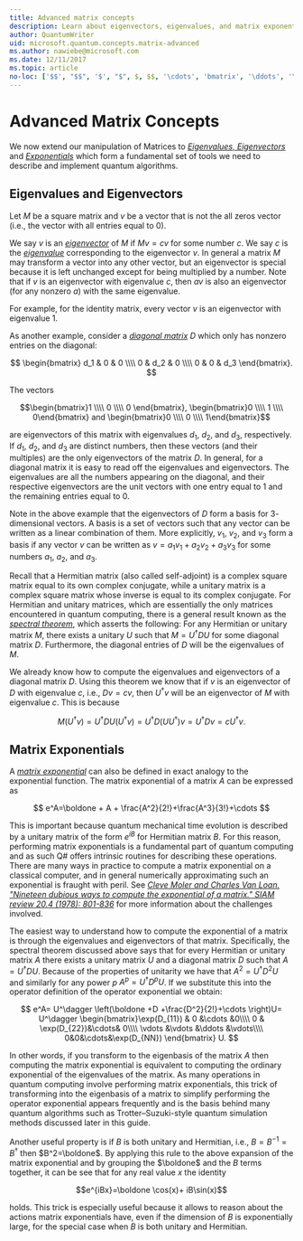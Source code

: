```yaml
---
title: Advanced matrix concepts
description: Learn about eigenvectors, eigenvalues, and matrix exponentials, the fundamental tools used to describe and simulate quantum algorithms. 
author: QuantumWriter
uid: microsoft.quantum.concepts.matrix-advanced
ms.author: nawiebe@microsoft.com
ms.date: 12/11/2017
ms.topic: article
no-loc: ['$$', "$$", '$', "$", $, $$, '\cdots', 'bmatrix', '\ddots', '\equiv', '\sum', '\begin', '\end', '\sqrt', '\otimes', '{', '}', '\text', '\phi', '\kappa', '\psi', '\alpha', '\beta', '\gamma', '\delta', '\omega', '\bra', '\ket', '\boldone', '\\\\', '\\', '=', '\frac', '\text', '\mapsto', '\dagger', '\to', '\begin{cases}', '\end{cases}', '\operatorname', '\braket', '\id', '\expect', '\defeq', '\variance', '\dd', '&', '\begin{align}', '\end{align}', '\Lambda', '\lambda', '\Omega', '\mathrm', '\left', '\right', '\qquad', '\times', '\big', '\langle', '\rangle', '\bigg', '\Big', '|', '\mathbb', '\vec', '\in', '\texttt', '\ne', '<', '>', '\leq', '\geq', '~~', '~', '\begin{bmatrix}', '\end{bmatrix}', '\_']
---
```

# Advanced Matrix Concepts #

We now extend our manipulation of Matrices to [*Eigenvalues, Eigenvectors*](https://en.wikipedia.org/wiki/Eigenvalues_and_eigenvectors) and [*Exponentials*](https://en.wikipedia.org/wiki/Matrix_exponential) which form a fundamental set of tools we need to describe and implement quantum algorithms.

## Eigenvalues and Eigenvectors ##

Let $M$ be a square matrix and $v$ be a vector that is not the all zeros vector (i.e., the vector with all entries equal to $0$).

We say $v$ is an [*eigenvector*](https://en.wikipedia.org/wiki/Eigenvalues_and_eigenvectors) of  $M$ if $Mv = cv$ for some number $c$. We say $c$ is the [*eigenvalue*](https://en.wikipedia.org/wiki/Eigenvalues_and_eigenvectors) corresponding to the eigenvector $v$. In general a matrix $M$ may transform a vector into any other vector, but an eigenvector is special because it is left unchanged except for being multiplied by a number. Note that if $v$ is an eigenvector with eigenvalue $c$, then $av$ is also an eigenvector (for any nonzero $a$) with the same eigenvalue.

For example, for the identity matrix, every vector $v$ is an eigenvector with eigenvalue $1$.

As another example, consider a [*diagonal matrix*](https://en.wikipedia.org/wiki/Diagonal_matrix) $D$ which only has nonzero entries on the diagonal:

$$
\begin{bmatrix}
d_1 & 0 & 0 \\\\ 0 & d_2 & 0 \\\\ 0 & 0 & d_3
\end{bmatrix}.
$$

The vectors

$$\begin{bmatrix}1 \\\\ 0 \\\\ 0 \end{bmatrix}, \begin{bmatrix}0 \\\\ 1 \\\\ 0\end{bmatrix} and \begin{bmatrix}0 \\\\ 0 \\\\ 1\end{bmatrix}$$

are eigenvectors of this matrix with eigenvalues  $d_1$, $d_2$, and $d_3$, respectively. If $d_1$, $d_2$, and $d_3$ are distinct numbers, then these vectors (and their multiples) are the only eigenvectors of the matrix $D$. In general, for a diagonal matrix it is easy to read off the eigenvalues and eigenvectors. The eigenvalues are all the numbers appearing on the diagonal, and their respective eigenvectors are the unit vectors with one entry equal to $1$ and the remaining entries equal to $0$.

Note in the above example that the eigenvectors of $D$ form a basis for $3$-dimensional vectors. A basis is a set of vectors such that any vector can be written as a linear combination of them. More explicitly, $v_1$, $v_2$, and $v_3$ form a basis if any vector $v$ can be written as $v=a_1 v_1 + a_2 v_2 + a_3 v_3$ for some numbers $a_1$, $a_2$, and $a_3$.

Recall that a Hermitian matrix (also called self-adjoint) is a complex square matrix equal to its own complex conjugate, while a unitary matrix is a complex square matrix whose inverse is equal to its complex conjugate.
For Hermitian and unitary matrices, which are essentially the only matrices encountered in quantum computing, there is a general result known as the [*spectral theorem*](https://en.wikipedia.org/wiki/Spectral_theorem), which asserts the following: For any Hermitian or unitary matrix $M$, there exists a unitary $U$ such that $M=U^\dagger D U$ for some diagonal matrix $D$. Furthermore, the diagonal entries of $D$ will be the eigenvalues of $M$.

We already know how to compute the eigenvalues and eigenvectors of a diagonal matrix $D$. Using this theorem we know that if $v$ is an eigenvector of $D$ with eigenvalue $c$, i.e., $Dv = cv$, then $U^\dagger v$ will be an eigenvector of $M$ with eigenvalue $c$. This is because

$$M(U^\dagger v) = U^\dagger D U  (U^\dagger v) =U^\dagger D (U  U^\dagger) v = U^\dagger D v = c U^\dagger v.$$

## Matrix Exponentials
A [*matrix exponential*](https://en.wikipedia.org/wiki/Matrix_exponential) can also be defined in exact analogy to the exponential function.  The matrix exponential of a matrix $A$ can be expressed as

$$
e^A=\boldone + A + \frac{A^2}{2!}+\frac{A^3}{3!}+\cdots
$$

This is important because quantum mechanical time evolution is described by a unitary matrix of the form $e^{iB}$ for Hermitian matrix $B$.  For this reason, performing matrix exponentials is a fundamental part of quantum computing and as such Q# offers intrinsic routines for describing these operations.
There are many ways in practice to compute a matrix exponential on a classical computer, and in general numerically approximating such an exponential is fraught with peril.  See [*Cleve Moler and Charles Van Loan. "Nineteen dubious ways to compute the exponential of a matrix." SIAM review 20.4 (1978): 801-836*](https://doi.org/10.1137/S00361445024180) for more information about the challenges involved.

The easiest way to understand how to compute the exponential of a matrix is through the eigenvalues and eigenvectors of that matrix.  Specifically, the spectral theorem discussed above says that for every Hermitian or unitary matrix $A$ there exists a unitary matrix $U$ and a diagonal matrix $D$ such that $A=U^\dagger D U$.  Because of the properties of unitarity we have that $A^2 = U^\dagger D^2 U$ and similarly for any power $p$ $A^p = U^\dagger D^p U$.  If we substitute this into the operator definition of the operator exponential we obtain:

$$
e^A= U^\dagger \left(\boldone +D +\frac{D^2}{2!}+\cdots \right)U= U^\dagger \begin{bmatrix}\exp(D_{11}) & 0 &\cdots &0\\\\ 0 & \exp(D_{22})&\cdots& 0\\\\ \vdots &\vdots &\ddots &\vdots\\\\ 0&0&\cdots&\exp(D_{NN}) \end{bmatrix} U.
$$

In other words, if you transform to the eigenbasis of the matrix $A$ then computing the matrix exponential is equivalent to computing the ordinary exponential of the eigenvalues of the matrix.  As many operations in quantum computing involve performing matrix exponentials, this trick of transforming into the eigenbasis of a matrix to simplify performing the operator exponential appears frequently and is the basis behind many quantum algorithms such as Trotter–Suzuki-style quantum simulation methods discussed later in this guide.

Another useful property is if $B$ is both unitary and Hermitian, i.e., $B=B^{-1}=B^\dagger$ then $B^2=\boldone$. By applying this rule to the above expansion of the matrix exponential and by grouping the $\boldone$ and the $B$ terms together, it can be see that for any real value $x$ the identity

$$e^{iBx}=\boldone \cos(x)+ iB\sin(x)$$


holds. This trick is especially useful because it allows to reason about the actions matrix exponentials have, even if the dimension of $B$ is exponentially large, for the special case when $B$ is both unitary and Hermitian.
